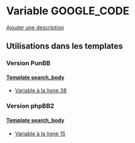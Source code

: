 # Variable GOOGLE_CODE
[Ajouter une description](https://fa-tvars.appspot.com/var/GOOGLE_CODE)

## Utilisations dans les templates

### Version PunBB

#### [Template search_body](punbb/search_body.md#readme)
* [Variable &agrave; la ligne 38](../punbb/search_body.tpl#L38)

### Version phpBB2

#### [Template search_body](subsilver/search_body.md#readme)
* [Variable &agrave; la ligne 15](../subsilver/search_body.tpl#L15)